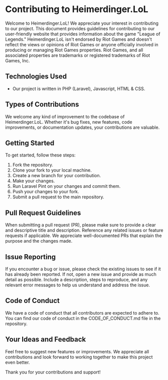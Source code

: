 # Contributing to Heimerdinger.LoL

Welcome to Heimerdinger.LoL! We appreciate your interest in contributing to our project. This document provides guidelines for contributing to our user-friendly website that provides information about the game "League of Legends."
Heimerdinger.LoL isn't endorsed by Riot Games and doesn't reflect the views or opinions of Riot Games or anyone officially involved in producing or managing Riot Games properties. Riot Games, and all associated properties are trademarks or registered trademarks of Riot Games, Inc.

## Technologies Used
- Our project is written in PHP (Laravel), Javascript, HTML & CSS.

## Types of Contributions
We welcome any kind of improvement to the codebase of Heimerdinger.LoL. Whether it's bug fixes, new features, code improvements, or documentation updates, your contributions are valuable.

## Getting Started
To get started, follow these steps:

1. Fork the repository.
2. Clone your fork to your local machine.
3. Create a new branch for your contribution.
4. Make your changes.
5. Run Laravel Pint on your changes and commit them.
6. Push your changes to your fork.
7. Submit a pull request to the main repository.

## Pull Request Guidelines
When submitting a pull request (PR), please make sure to provide a clear and descriptive title and description. Reference any related issues or feature requests if applicable. We appreciate well-documented PRs that explain the purpose and the changes made.

## Issue Reporting
If you encounter a bug or issue, please check the existing issues to see if it has already been reported. If not, open a new issue and provide as much detail as possible. Include a description, steps to reproduce, and any relevant error messages to help us understand and address the issue.

## Code of Conduct
We have a code of conduct that all contributors are expected to adhere to. You can find our code of conduct in the CODE_OF_CONDUCT.md file in the repository.

## Your Ideas and Feedback
Feel free to suggest new features or improvements. We appreciate all contributions and look forward to working together to make this project even better.

Thank you for your contributions and support!
